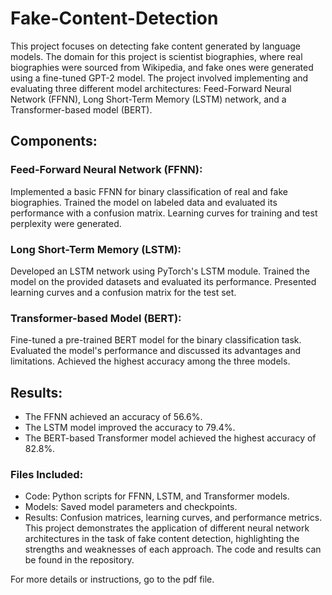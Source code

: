 # Fake-Content-Detection
This project focuses on detecting fake content generated by language models. The domain for this project is scientist biographies, where real biographies were sourced from Wikipedia, and fake ones were generated using a fine-tuned GPT-2 model. The project involved implementing and evaluating three different model architectures: Feed-Forward Neural Network (FFNN), Long Short-Term Memory (LSTM) network, and a Transformer-based model (BERT).

## Components:

### Feed-Forward Neural Network (FFNN):

Implemented a basic FFNN for binary classification of real and fake biographies.
Trained the model on labeled data and evaluated its performance with a confusion matrix.
Learning curves for training and test perplexity were generated.
### Long Short-Term Memory (LSTM):
Developed an LSTM network using PyTorch's LSTM module.
Trained the model on the provided datasets and evaluated its performance.
Presented learning curves and a confusion matrix for the test set.
### Transformer-based Model (BERT):
Fine-tuned a pre-trained BERT model for the binary classification task.
Evaluated the model's performance and discussed its advantages and limitations.
Achieved the highest accuracy among the three models.

 ## Results:

- The FFNN achieved an accuracy of 56.6%.
- The LSTM model improved the accuracy to 79.4%.
- The BERT-based Transformer model achieved the highest accuracy of 82.8%.

### Files Included:

- Code: Python scripts for FFNN, LSTM, and Transformer models.
- Models: Saved model parameters and checkpoints.
- Results: Confusion matrices, learning curves, and performance metrics.
This project demonstrates the application of different neural network architectures in the task of fake content detection, highlighting the strengths and weaknesses of each approach. The code and results can be found in the repository.

For more details or instructions, go to the pdf file.
